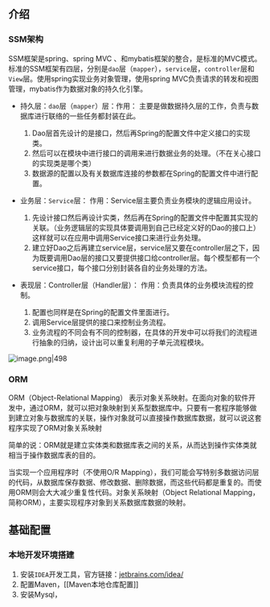 ## 介绍
### SSM架构
SSM框架是spring、spring MVC 、和mybatis框架的整合，是标准的MVC模式。标准的SSM框架有四层，分别是`dao`层（`mapper`），`service`层，`controller`层和`View`层。使用spring实现业务对象管理，使用spring MVC负责请求的转发和视图管理，mybatis作为数据对象的持久化引擎。

* 持久层：`dao`层（`mapper`）层：作用：
	主要是做数据持久层的工作，负责与数据库进行联络的一些任务都封装在此。
	1. Dao层首先设计的是接口，然后再Spring的配置文件中定义接口的实现类。
	2. 然后可以在模块中进行接口的调用来进行数据业务的处理。（不在关心接口的实现类是哪个类）
	3. 数据源的配置以及有关数据库连接的参数都在Spring的配置文件中进行配置。

* 业务层：`Service`层：
	作用：Service层主要负责业务模块的逻辑应用设计。
	1. 先设计接口然后再设计实类，然后再在Spring的配置文件中配置其实现的关联。（业务逻辑层的实现具体要调用到自己已经定义好的Dao的接口上）这样就可以在应用中调用Service接口来进行业务处理。
	2. 建立好Dao之后再建立service层，service层又要在controller层之下，因为既要调用Dao层的接口又要提供接口给controller层。每个模型都有一个service接口，每个接口分别封装各自的业务处理的方法。

* 表现层：Controller层（Handler层）：
	作用：负责具体的业务模块流程的控制。
	1. 配置也同样是在Spring的配置文件里面进行。
	2. 调用Service层提供的接口来控制业务流程。
	3. 业务流程的不同会有不同的控制器，在具体的开发中可以将我们的流程进行抽象的归纳，设计出可以重复利用的子单元流程模块。

![image.png|498](https://cdn.jsdelivr.net/gh/xuezhaorong/Picgo//Source/fix-dir/picgo/picgo-clipboard-images/2024/12/01/23-51-06-d5ce82f6ffa19a33fdff3510e60fc5c4-20241201235105-2b6ae5.png)


### ORM
ORM（Object-Relational Mapping） 表示对象关系映射。在面向对象的软件开发中，通过ORM，就可以把对象映射到关系型数据库中。只要有一套程序能够做到建立对象与数据库的关联，操作对象就可以直接操作数据库数据，就可以说这套程序实现了ORM对象关系映射

简单的说：ORM就是建立实体类和数据库表之间的关系，从而达到操作实体类就相当于操作数据库表的目的。

当实现一个应用程序时（不使用O/R Mapping），我们可能会写特别多数据访问层的代码，从数据库保存数据、修改数据、删除数据，而这些代码都是重复的。而使用ORM则会大大减少重复性代码。对象关系映射（Object Relational Mapping，简称ORM），主要实现程序对象到关系数据库数据的映射。

## 基础配置
### 本地开发环境搭建
1. 安装`IDEA`开发工具，官方链接：[jetbrains.com/idea/](https://www.jetbrains.com/idea/)
2. 配置Maven，[[Maven本地仓库配置]]
3. 安装Mysql，